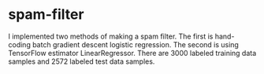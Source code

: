 # spam-filter
I implemented two methods of making a spam filter. The first is hand-coding batch gradient descent logistic regression. The second is using TensorFlow estimator LinearRegressor. There are 3000 labeled training data samples and 2572 labeled test data samples.
